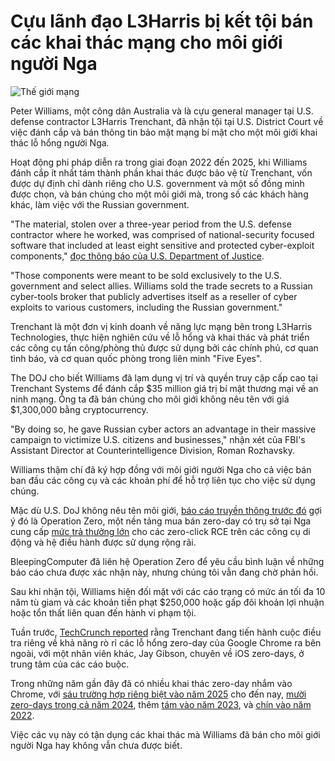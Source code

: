# Cựu lãnh đạo L3Harris bị kết tội bán các khai thác mạng cho môi giới người Nga

![Thế giới mạng](https://www.bleepstatic.com/content/hl-images/2022/05/04/cybsecurity-lock-world.jpg)

Peter Williams, một công dân Australia và là cựu general manager tại U.S. defense contractor L3Harris Trenchant, đã nhận tội tại U.S. District Court về việc đánh cắp và bán thông tin bảo mật mạng bí mật cho một môi giới khai thác lỗ hổng người Nga.

Hoạt động phi pháp diễn ra trong giai đoạn 2022 đến 2025, khi Williams đánh cắp ít nhất tám thành phần khai thác được bảo vệ từ Trenchant, vốn được dự định chỉ dành riêng cho U.S. government và một số đồng minh được chọn, và bán chúng cho một môi giới mà, trong số các khách hàng khác, làm việc với the Russian government.

"The material, stolen over a three-year period from the U.S. defense contractor where he worked, was comprised of national-security focused software that included at least eight sensitive and protected cyber-exploit components," [đọc thông báo của U.S. Department of Justice](https://www.justice.gov/opa/pr/former-general-manager-us-defense-contractor-pleads-guilty-selling-stolen-trade-secrets).

"Those components were meant to be sold exclusively to the U.S. government and select allies. Williams sold the trade secrets to a Russian cyber-tools broker that publicly advertises itself as a reseller of cyber exploits to various customers, including the Russian government."

Trenchant là một đơn vị kinh doanh về năng lực mạng bên trong L3Harris Technologies, thực hiện nghiên cứu về lỗ hổng và khai thác và phát triển các công cụ tấn công/phòng thủ được sử dụng bởi các chính phủ, cơ quan tình báo, và cơ quan quốc phòng trong liên minh "Five Eyes".

The DOJ cho biết Williams đã lạm dụng vị trí và quyền truy cập cấp cao tại Trenchant Systems để đánh cắp $35 million giá trị bí mật thương mại về an ninh mạng. Ông ta đã bán chúng cho môi giới không nêu tên với giá $1,300,000 bằng cryptocurrency.

"By doing so, he gave Russian cyber actors an advantage in their massive campaign to victimize U.S. citizens and businesses," nhận xét của FBI's Assistant Director at Counterintelligence Division, Roman Rozhavsky.

Williams thậm chí đã ký hợp đồng với môi giới người Nga cho cả việc bán ban đầu các công cụ và các khoản phí để hỗ trợ liên tục cho việc sử dụng chúng.

Mặc dù U.S. DoJ không nêu tên môi giới, [báo cáo truyền thông trước đó](https://cyberscoop.com/peter-williams-guilty-selling-zero-day-exploits-russian-broker-operation-zero/) gợi ý đó là Operation Zero, một nền tảng mua bán zero-day có trụ sở tại Nga cung cấp [mức trả thưởng lớn](https://opzero.ru/en/prices/) cho các zero-click RCE trên các công cụ di động và hệ điều hành được sử dụng rộng rãi.

BleepingComputer đã liên hệ Operation Zero để yêu cầu bình luận về những báo cáo chưa được xác nhận này, nhưng chúng tôi vẫn đang chờ phản hồi.

Sau khi nhận tội, Williams hiện đối mặt với các cáo trạng có mức án tối đa 10 năm tù giam và các khoản tiền phạt $250,000 hoặc gấp đôi khoản lợi nhuận hoặc tổn thất liên quan đến hành vi phạm tội.

Tuần trước, [TechCrunch reported](http://techcrunch.com/2025/10/21/apple-alerts-exploit-developer-that-his-iphone-was-targeted-with-government-spyware/) rằng Trenchant đang tiến hành cuộc điều tra riêng về khả năng rò rỉ các lỗ hổng zero-day của Google Chrome ra bên ngoài, với một nhân viên khác, Jay Gibson, chuyên về iOS zero-days, ở trung tâm của các cáo buộc.

Trong những năm gần đây đã có nhiều khai thác zero-day nhắm vào Chrome, với [sáu trường hợp riêng biệt vào năm 2025](https://www.bleepingcomputer.com/news/security/google-patches-sixth-chrome-zero-day-exploited-in-attacks-this-year/) cho đến nay, [mười zero-days trong cả năm 2024](https://www.bleepingcomputer.com/news/security/google-tags-a-tenth-chrome-zero-day-as-exploited-this-year/), thêm [tám vào năm 2023](https://www.bleepingcomputer.com/news/security/google-fixes-8th-chrome-zero-day-exploited-in-attacks-this-year/), và [chín vào năm 2022](https://www.bleepingcomputer.com/news/security/google-chrome-emergency-update-fixes-9th-zero-day-of-the-year/).

Việc các vụ này có tận dụng các khai thác mà Williams đã bán cho môi giới người Nga hay không vẫn chưa được biết.